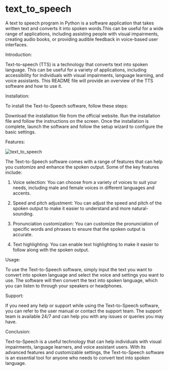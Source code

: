 # text_to_speech
A text to speech program in Python is a software application that takes written text and converts it
into spoken words.This can be useful for a wide range of applications, including assisting people with
visual impairments, creating audio books, or providing audible feedback in voice-based user interfaces.


Introduction:

Text-to-speech (TTS) is a technology that converts text into spoken language.
This can be useful for a variety of applications, including accessibility for
individuals with visual impairments, language learning, and voice assistants.
This README file will provide an overview of the TTS software and how to use it.

Installation:

To install the Text-to-Speech software, follow these steps:

Download the installation file from the official website.
Run the installation file and follow the instructions on the screen.
Once the installation is complete, launch the software and follow the setup wizard to configure the basic settings.

Features:

![text_to_speech](https://user-images.githubusercontent.com/114663508/233236828-e0134158-dbdc-434c-9b55-f1718f4dab83.jpg)

The Text-to-Speech software comes with a range of features that can help you
customize and enhance the spoken output. Some of the key features include:

1. Voice selection: You can choose from a variety of voices to suit your needs, including male and female voices in different languages and accents.

2. Speed and pitch adjustment: You can adjust the speed and pitch of the spoken output to make it easier to understand and more natural-sounding.

3. Pronunciation customization: You can customize the pronunciation of specific words and phrases to ensure that the spoken output is accurate.

4. Text highlighting: You can enable text highlighting to make it easier to follow along with the spoken output.

Usage:

To use the Text-to-Speech software, simply input the text you want to convert
into spoken language and select the voice and settings you want to use.
The software will then convert the text into spoken language, which you
can listen to through your speakers or headphones.

Support:

If you need any help or support while using the Text-to-Speech software,
you can refer to the user manual or contact the support team.
The support team is available 24/7 and can help you with any issues or queries you may have.

Conclusion:

Text-to-Speech is a useful technology that can help individuals with visual impairments,
language learners, and voice assistant users. With its advanced features and customizable settings,
the Text-to-Speech software is an essential tool for anyone who needs to convert text into spoken language.
